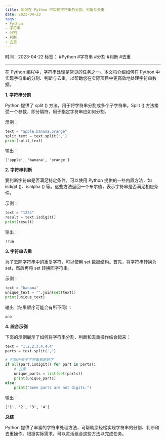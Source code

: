 ```yaml
---
title: 如何在 Python 中实现字符串的分割、判断与去重
date: 2023-04-23
tags: 
- Python 
- 字符串 
- 分割 
- 判断 
- 去重
---
```


时间：2023-04-22
标签： #Python #字符串 #分割 #判断 #去重

---

在 Python 编程中，字符串处理是常见的任务之一。本文将介绍如何在 Python 中实现字符串的分割、判断与去重，以帮助您在实际项目中更高效地处理字符串数据。

**1. 字符串分割**

Python 提供了 split () 方法，用于将字符串分割成多个子字符串。Split () 方法接受一个参数，即分隔符，用于指定字符串应如何分割。

示例：

```python
text = "apple,banana,orange"
split_text = text.split(',')
print(split_text)
```

输出：

```
['apple', 'banana', 'orange']
```

**2. 字符串判断**

要判断字符串是否满足特定条件，可以使用 Python 提供的一些内置方法，如 isdigit ()、isalpha () 等。这些方法返回一个布尔值，表示字符串是否满足相应条件。

示例：

```python
text = "1234"
result = text.isdigit()
print(result)
```

输出：

```
True
```

**3. 字符串去重**

为了去除字符串中的重复字符，可以使用 set 数据结构。首先，将字符串转换为 set，然后再将 set 转换回字符串。

示例：

```python
text = "banana"
unique_text = "".join(set(text))
print(unique_text)
```

输出（结果顺序可能会有所不同）：

```
anb
```

**4. 综合示例**

下面的示例展示了如何将字符串分割、判断和去重操作结合起来：

```python
text = "1,2,2,3,4,4,4"
parts = text.split(',')

# 判断所有子字符串都是数字
if all(part.isdigit() for part in parts):
    # 去重
    unique_parts = list(set(parts))
    print(unique_parts)
else:
    print("Some parts are not digits.")
```

输出：

```
['1', '2', '3', '4']
```

**总结**

Python 提供了丰富的字符串处理方法，可帮助您轻松实现字符串的分割、判断和去重操作。根据实际需求，可以灵活组合这些方法以完成任务。